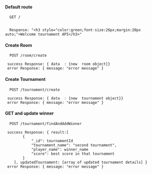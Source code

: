 #### Default route

```http
  GET /
 
```

```http
  Response: "<h3 style="color:green;font-size:26px;margin:20px auto;">Welcome tournament API</h3>"

```

#### Create Room

```http
  POST /room/create
```

```http
 success Response: { data  : {new  room object}}
 error Response: { message: "error message" }

```

#### Create Tournament

```http
  POST /tournament/create
```

```http
 success Response: { data  : {new  tournament object}}
 error Response: { message: "error message" }

```

#### GET and update winner

```http
  POST /tournament/findAndAddWinner
```

```http
 success Response: { result:[ 
        {
            "_id": tournamentId
            "tournament_name": "second tournament",
            "player_name": winner_name
            "score": best score in that tournament
        } 
    ], updatedTournament: [array of updated tournament details] }
 error Response: { message: "error message" }

```
